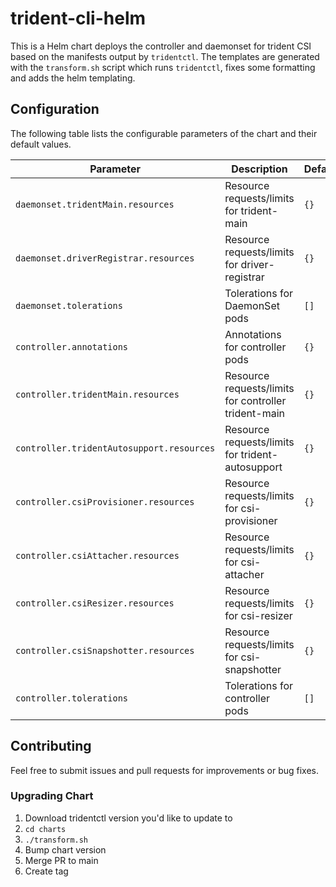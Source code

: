 # trident-cli-helm

This is a Helm chart deploys the controller and daemonset for trident CSI based on the manifests output by `tridentctl`.
The templates are generated with the `transform.sh` script which runs `tridentctl`, fixes some formatting and adds the helm templating.

## Configuration

The following table lists the configurable parameters of the chart and their default values.

| Parameter                                   | Description                                 | Default   |
|----------------------------------------------|---------------------------------------------|-----------|
| `daemonset.tridentMain.resources`            | Resource requests/limits for trident-main   | `{}`      |
| `daemonset.driverRegistrar.resources`        | Resource requests/limits for driver-registrar | `{}`    |
| `daemonset.tolerations`                      | Tolerations for DaemonSet pods              | `[]`      |
| `controller.annotations`                     | Annotations for controller pods             | `{}`      |
| `controller.tridentMain.resources`           | Resource requests/limits for controller trident-main | `{}` |
| `controller.tridentAutosupport.resources`    | Resource requests/limits for trident-autosupport | `{}` |
| `controller.csiProvisioner.resources`        | Resource requests/limits for csi-provisioner | `{}`    |
| `controller.csiAttacher.resources`           | Resource requests/limits for csi-attacher   | `{}`      |
| `controller.csiResizer.resources`            | Resource requests/limits for csi-resizer    | `{}`      |
| `controller.csiSnapshotter.resources`        | Resource requests/limits for csi-snapshotter | `{}`    |
| `controller.tolerations`                     | Tolerations for controller pods             | `[]`      |

## Contributing

Feel free to submit issues and pull requests for improvements or bug fixes.

### Upgrading Chart

1. Download tridentctl version you'd like to update to
2. `cd charts`
2. `./transform.sh`
2. Bump chart version
2. Merge PR to main
3. Create tag
